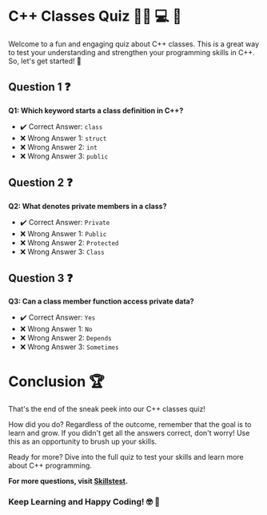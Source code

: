 # C++ Classes Quiz :man_teacher: :computer: :memo:

Welcome to a fun and engaging quiz about C++ classes. This is a great way to test your understanding and strengthen your programming skills in C++. So, let's get started! :rocket:

## Question 1 :question:

**Q1: Which keyword starts a class definition in C++?** 

- :heavy_check_mark: Correct Answer: `class`
- :x: Wrong Answer 1: `struct`
- :x: Wrong Answer 2: `int`
- :x: Wrong Answer 3: `public`

## Question 2 :question:

**Q2: What denotes private members in a class?**

- :heavy_check_mark: Correct Answer: `Private`
- :x: Wrong Answer 1: `Public`
- :x: Wrong Answer 2: `Protected`
- :x: Wrong Answer 3: `Class`

## Question 3 :question:

**Q3: Can a class member function access private data?**

- :heavy_check_mark: Correct Answer: `Yes`
- :x: Wrong Answer 1: `No`
- :x: Wrong Answer 2: `Depends`
- :x: Wrong Answer 3: `Sometimes`

# Conclusion :trophy:

That's the end of the sneak peek into our C++ classes quiz! 

How did you do? Regardless of the outcome, remember that the goal is to learn and grow. If you didn't get all the answers correct, don't worry! Use this as an opportunity to brush up your skills. 

Ready for more? Dive into the full quiz to test your skills and learn more about C++ programming. 

**For more questions, visit [Skillstest](https://www.skillstest.me).**

### Keep Learning and Happy Coding! :nerd_face: :wave:
